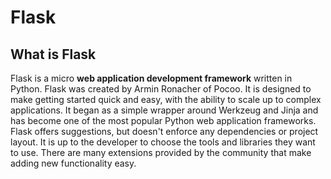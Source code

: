 # Flask
## What is Flask
Flask is a micro <b>web application development framework</b> written in Python. Flask was created by Armin Ronacher of Pocoo. 
It is designed to make getting started quick and easy, with the ability to scale up to complex applications. It began as a simple wrapper around Werkzeug and Jinja and has become one of the most popular Python web application frameworks.
Flask offers suggestions, but doesn't enforce any dependencies or project layout. It is up to the developer to choose the tools and libraries they want to use. There are many extensions provided by the community that make adding new functionality easy.
